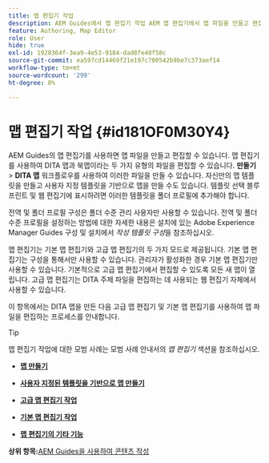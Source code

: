 ```yaml
---
title: 맵 편집기 작업
description: AEM Guides에서 맵 편집기 작업 AEM 맵 편집기에서 맵 파일을 만들고 편집하는 방법에 대해 알아봅니다.
feature: Authoring, Map Editor
role: User
hide: true
exl-id: 1928364f-3ea9-4e53-9184-dad8fe40f58c
source-git-commit: ea597cd14469f21e197c700542b9be7c373aef14
workflow-type: tm+mt
source-wordcount: '299'
ht-degree: 0%

---
```


# 맵 편집기 작업 {#id181OF0M30Y4}

AEM Guides의 맵 편집기를 사용하면 맵 파일을 만들고 편집할 수 있습니다. 맵 편집기를 사용하여 DITA 맵과 북맵이라는 두 가지 유형의 파일을 편집할 수 있습니다. **만들기** \> **DITA 맵** 워크플로우를 사용하여 이러한 파일을 만들 수 있습니다. 자신만의 맵 템플릿을 만들고 사용자 지정 템플릿을 기반으로 맵을 만들 수도 있습니다. 템플릿 선택 블루프린트 및 웹 편집기에 표시하려면 이러한 템플릿을 폴더 프로필에 추가해야 합니다.

전역 및 폴더 프로필 구성은 폴더 수준 관리 사용자만 사용할 수 있습니다. 전역 및 폴더 수준 프로필을 설정하는 방법에 대한 자세한 내용은 설치에 있는 Adobe Experience Manager Guides 구성 및 설치에서 *작성 템플릿 구성*&#x200B;을 참조하십시오.

맵 편집기는 기본 맵 편집기와 고급 맵 편집기의 두 가지 모드로 제공됩니다. 기본 맵 편집기는 구성을 통해서만 사용할 수 있습니다. 관리자가 활성화한 경우 기본 맵 편집기만 사용할 수 있습니다. 기본적으로 고급 맵 편집기에서 편집할 수 있도록 모든 새 맵이 열립니다. 고급 맵 편집기는 DITA 주제 파일을 편집하는 데 사용되는 웹 편집기 자체에서 사용할 수 있습니다.

이 항목에서는 DITA 맵을 만든 다음 고급 맵 편집기 및 기본 맵 편집기를 사용하여 맵 파일을 편집하는 프로세스를 안내합니다.

>[!TIP]
>
> 맵 편집기 작업에 대한 모범 사례는 모범 사례 안내서의 *맵 편집기* 섹션을 참조하십시오.

- **[맵 만들기](map-editor-create-map.md)**

- **[사용자 지정된 템플릿을 기반으로 맵 만들기](create-maps-customized-templates.md)**

- **[고급 맵 편집기 작업](map-editor-advanced-map-editor.md)**

- **[기본 맵 편집기 작업](map-editor-basic-map-editor.md)**

- **[맵 편집기의 기타 기능](map-editor-other-features.md)**


**상위 항목:**&#x200B;[&#x200B; AEM Guides을 사용하여 콘텐츠 작성](authoring-content-xml-doc.md)
